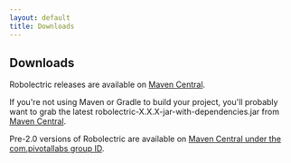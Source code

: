 ```yaml
---
layout: default
title: Downloads
---
```


## Downloads

Robolectric releases are available on [Maven Central](http://search.maven.org/#search%7Cga%7C1%7Cg%3A%22org.robolectric%22).

If you're not using Maven or Gradle to build your project, you'll probably want to grab the latest
robolectric-X.X.X-jar-with-dependencies.jar from [Maven Central](http://search.maven.org/#search%7Cga%7C1%7Cg%3A%22org.robolectric%22).

Pre-2.0 versions of Robolectric are available on [Maven Central under the com.pivotallabs group ID](http://search.maven.org/#search%7Cgav%7C1%7Cg%3A%22com.pivotallabs%22%20AND%20a%3A%22robolectric%22).